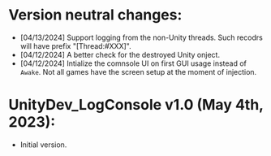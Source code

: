 # Version neutral changes:
* [04/13/2024] Support logging from the non-Unity threads. Such recodrs will have prefix "[Thread:#XXX]".
* [04/12/2024] A better check for the destroyed Unity onject.
* [04/12/2024] Intialize the comnsole UI on first GUI usage instead of `Awake`. Not all games have
  the screen setup at the moment of injection.

# UnityDev_LogConsole v1.0 (May 4th, 2023):
* Initial version.
